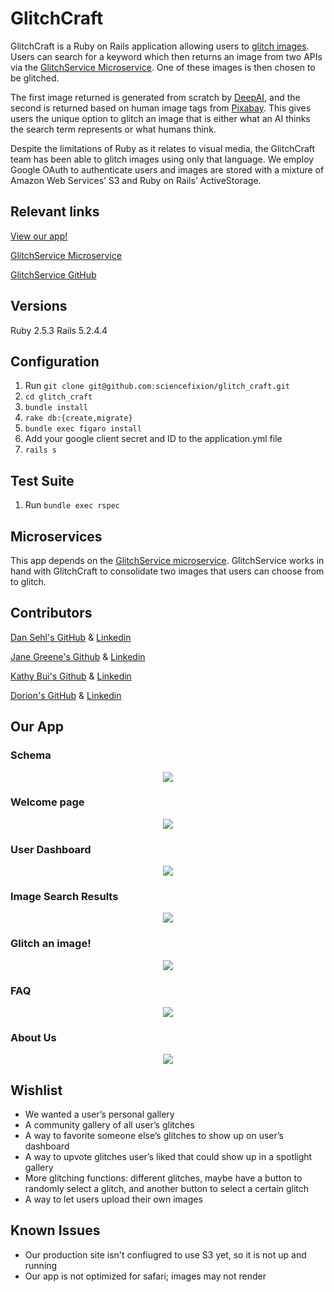 # GlitchCraft
GlitchCraft is a Ruby on Rails application allowing users to [glitch images](https://en.wikipedia.org/wiki/Glitch_art). Users can search for a keyword which then returns an image from two APIs via the [GlitchService Microservice](https://damp-forest-93176.herokuapp.com/). One of these images is then chosen to be glitched.

The first image returned is generated from scratch by [DeepAI](https://deepai.org/machine-learning-model/text2img), and the second is returned based on human image tags from [Pixabay](https://pixabay.com/en/photos/search/). This gives users the unique option to glitch an image that is either what an AI thinks the search term represents or what humans think.

Despite the limitations of Ruby as it relates to visual media, the GlitchCraft team has been able to glitch images using only that language. We employ Google OAuth to authenticate users and images are stored with a mixture of Amazon Web Services’ S3 and Ruby on Rails’ ActiveStorage.

## Relevant links
[View our app!](https://glitch-craft.herokuapp.com/)

[GlitchService Microservice](https://damp-forest-93176.herokuapp.com/)

[GlitchService GitHub](https://github.com/Kathybui732/glitch-service)

## Versions
Ruby 2.5.3
Rails 5.2.4.4

## Configuration
1. Run `git clone git@github.com:sciencefixion/glitch_craft.git`
2. `cd glitch_craft`
3. `bundle install`
4. `rake db:{create,migrate}`
5. `bundle exec figaro install`
6. Add your google client secret and ID to the application.yml file
7. `rails s`

## Test Suite
1. Run `bundle exec rspec`

## Microservices
This app depends on the [GlitchService microservice](https://damp-forest-93176.herokuapp.com/). GlitchService works in hand with GlitchCraft to consolidate two images that users can choose from to glitch.

## Contributors

[Dan Sehl's GitHub](https://github.com/dtsehl) &
[Linkedin](https://www.linkedin.com/in/danielsehl)

[Jane Greene's Github](https://github.com/janegreene) &
[Linkedin](https://www.linkedin.com/in/jane-greene-mba/)

[Kathy Bui's Github](https://github.com/Kathybui732) &
[Linkedin](https://www.linkedin.com/in/kathy-bui-87a27a1ab/)

[Dorion's GitHub](https://github.com/sciencefixion) &
[Linkedin](https://www.linkedin.com/in/rion-h-7b3668b2/)

## Our App

### Schema
<p align="center">
 <img src="https://i.imgur.com/31bogeL.png">
</p>

### Welcome page
<p align="center">
 <img src="https://i.imgur.com/Bz6sJzN.png">
</p>

### User Dashboard
<p align="center">
 <img src="https://i.imgur.com/2aoh8Qu.jpg">
</p>

### Image Search Results
<p align="center">
 <img src="https://i.imgur.com/8UEzivt.jpg">
</p>

### Glitch an image!
<p align="center">
 <img src="https://i.imgur.com/CjExz6m.jpg">
</p>

### FAQ
<p align="center">
 <img src="https://i.imgur.com/CcKkvEM.png">
</p>

### About Us
<p align="center">
 <img src="https://i.imgur.com/NKv7AwP.jpg">
</p>

## Wishlist
- We wanted a user’s personal gallery
- A community gallery of all user’s glitches
- A way to favorite someone else’s glitches to show up on user’s dashboard
- A way to upvote glitches user’s liked that could show up in a spotlight gallery
- More glitching functions: different glitches, maybe have a button to randomly select a glitch, and another button to select a certain glitch
- A way to let users upload their own images

## Known Issues
- Our production site isn't confiugred to use S3 yet, so it is not up and running
- Our app is not optimized for safari; images may not render

